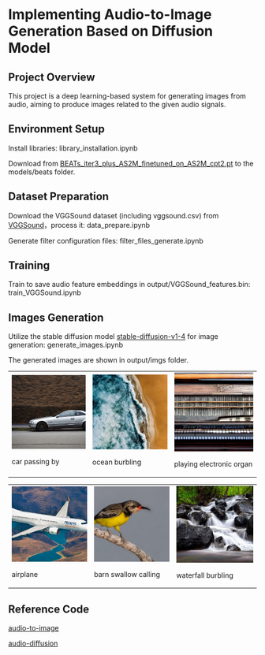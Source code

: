 # Implementing Audio-to-Image Generation Based on Diffusion Model

## Project Overview
This project is a deep learning-based system for generating images from audio, aiming to produce images related to the given audio signals.

## Environment Setup
Install libraries: library_installation.ipynb

Download from [BEATs_iter3_plus_AS2M_finetuned_on_AS2M_cpt2.pt](https://huggingface.co/camenduru/beats/blob/main/BEATs_iter3_plus_AS2M_finetuned_on_AS2M_cpt2.pt) to the models/beats folder.

## Dataset Preparation
Download the VGGSound dataset (including vggsound.csv) from [VGGSound](https://huggingface.co/datasets/Loie/VGGSound)，process it: data_prepare.ipynb
 
Generate filter configuration files: filter_files_generate.ipynb

## Training
Train to save audio feature embeddings in output/VGGSound_features.bin: train_VGGSound.ipynb

## Images Generation
Utilize the stable diffusion model [stable-diffusion-v1-4](https://huggingface.co/CompVis/stable-diffusion-v1-4)  for image generation:
generate_images.ipynb

The generated images are shown in output/imgs folder.
<table>
  <tr>
    <td>
      <img src="output/imgs/1L_QllvdK74_000030.png" alt="Image 1" style="width:100%;">
      <p>car passing by</p>
    </td>
    <td>
      <img src="output/imgs/1MhjSKooAZo_000300.png" alt="Image 2" style="width:100%;">
      <p>ocean burbling</p>
    </td>
    <td>
      <img src="output/imgs/2a6AytwygrI_000100.png" alt="Image 3" style="width:100%;">
      <p>playing electronic organ</p>
    </td>
  </tr>
</table>
<table>
  <tr>
    <td>
      <img src="output/imgs/2hhaxOZmJsY_000694.png" alt="Image 4" style="width:100%;">
      <p>airplane</p>
    </td>
    <td>
      <img src="output/imgs/2yb5ojhk8rk_000157.png" alt="Image 5" style="width:100%;">
      <p>barn swallow calling</p>
    </td>
    <td>
      <img src="output/imgs/3Qzk1nQ3a7Q_000070.png" alt="Image 6" style="width:100%;">
      <p>waterfall burbling</p>
    </td>
  </tr>
</table>

## Reference Code
[audio-to-image](https://github.com/rishavroy97/audio-to-image/tree/main)

[audio-diffusion](https://github.com/teticio/audio-diffusion)
